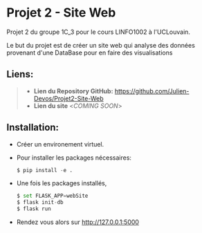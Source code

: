 # Projet 2 - Site Web

Projet 2 du groupe 1C_3 pour le cours LINFO1002 à l'UCLouvain.

Le but du projet est de créer un site web qui analyse des
données provenant d'une DataBase pour en faire des visualisations

## Liens:

> - **Lien du Repository GitHub:** <https://github.com/Julien-Devos/Projet2-Site-Web>
> - **Lien du site** <*COMING SOON*>

## Installation:

  - Créer un environement virtuel.

  - Pour installer les packages nécessaires:

    ```python
    $ pip install -e .
    ```

  - Une fois les packages installés,
  
    ```python
    $ set FLASK_APP=webSite
    $ flask init-db
    $ flask run
    ```
    
  - Rendez vous alors sur <http://127.0.0.1:5000>
